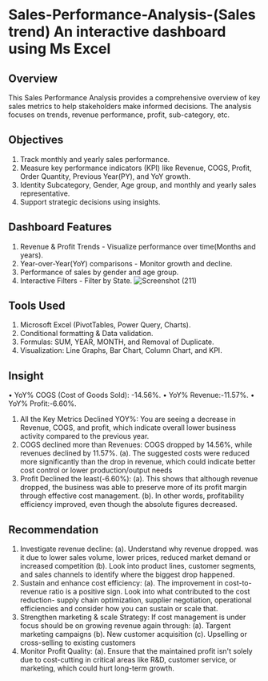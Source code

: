 # Sales-Performance-Analysis-(Sales trend) An interactive dashboard using Ms Excel 
## Overview
This Sales Performance Analysis provides a comprehensive overview of key sales metrics to help stakeholders make informed decisions. 
The analysis focuses on trends, revenue performance, profit, sub-category, etc.
## Objectives
1. Track monthly and yearly sales performance.
2. Measure key performance indicators (KPI) like Revenue, COGS, Profit, Order Quantity, Previous Year(PY), and YoY growth.
3. Identity Subcategory, Gender, Age group, and monthly and yearly sales representative.
4. Support strategic decisions using insights.
## Dashboard Features
1. Revenue & Profit Trends - Visualize performance over time(Months and years).
2. Year-over-Year(YoY) comparisons - Monitor growth and decline.
3. Performance of sales by gender and age group.
4. Interactive Filters - Filter by State.
   ![Screenshot (211)](https://github.com/user-attachments/assets/bc414481-e699-4967-be21-18cb47374981)
## Tools Used
1. Microsoft Excel (PivotTables, Power Query, Charts).
2. Conditional formatting & Data validation.
3. Formulas: SUM, YEAR, MONTH, and Removal of Duplicate.
4. Visualization: Line Graphs, Bar Chart, Column Chart, and KPI.
## Insight
•	YoY% COGS (Cost of Goods Sold): -14.56%.
•	YoY% Revenue:-11.57%.
•	YoY% Profit:-6.60%.
1.	All the Key Metrics Declined YOY%: You are seeing a decrease in Revenue, COGS, and profit, which indicate overall lower business activity compared to the previous year.
2.	COGS declined more than Revenues: COGS dropped by 14.56%, while revenues declined by 11.57%.
(a).	The suggested costs were reduced more significantly than the drop in revenue, which could indicate better cost control or lower production/output needs
3. Profit Declined the least(-6.60%):
(a).	This shows that although revenue dropped, the business was able to preserve more of its profit margin through effective cost management.
(b).	In other words, profitability efficiency improved, even though the absolute figures decreased.
## Recommendation
1. Investigate revenue decline:
(a).	Understand why revenue dropped. was it due to lower sales volume, lower prices, reduced market demand or increased competition
(b).	Look into product lines, customer segments, and sales channels to identify where the biggest drop happened.
2. Sustain and enhance cost efficiency:
(a).	The improvement in cost-to-revenue ratio is a positive sign. Look into what contributed to the cost reduction- supply chain optimization, supplier negotiation, operational    
     efficiencies and consider how you can sustain or scale that.
3.	Strengthen marketing & scale Strategy:
   If cost management is under focus should be on growing revenue again through:
(a).	Targent marketing campaigns
(b).	New customer acquisition
(c).	Upselling or cross-selling to existing customers 
4.	Monitor Profit Quality:
(a).	Ensure that the maintained profit isn't solely due to cost-cutting in critical areas like R&D, customer service, or marketing, which could hurt long-term growth.



